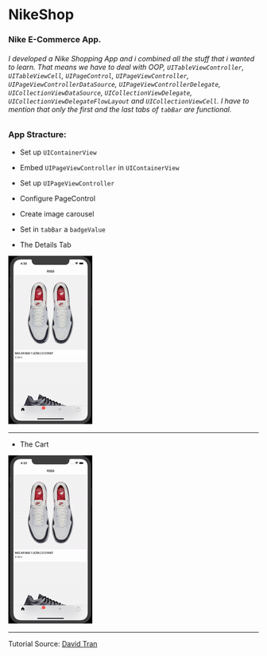 # NikeShop

### Nike E-Commerce App.

###### I developed a Nike Shopping App and i combined all the stuff that i wanted to learn. That means we have to deal with OOP, `UITableViewController`, `UITableViewCell`, `UIPageControl`, `UIPageViewController`, `UIPageViewControllerDataSource`, `UIPageViewControllerDelegate`, `UICollectionViewDataSource`, `UICollectionViewDelegate`, `UICollectionViewDelegateFlowLayout` and  `UICollectionViewCell`. I have to mention that only the first and the last tabs of `tabBar` are functional.

### App Stracture:

+ Set up `UIContainerView`
+ Embed `UIPageViewController` in `UIContainerView`
+ Set up `UIPageViewController`
+ Configure PageControl
+ Create image carousel
+ Set in `tabBar` a `badgeValue`

+ The Details Tab

![](gifs/Details.gif)

---

+ The Cart

![](gifs/Cart.gif)

---

Tutorial Source: [David Tran](https://www.youtube.com/channel/UCvPFGq6luCqAVGiFpzTvkIA)

